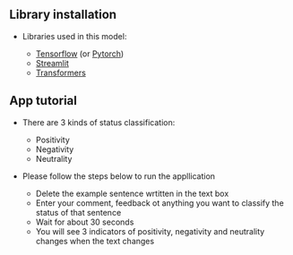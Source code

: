 ## Library installation

- Libraries used in this model:

	- [Tensorflow](https://www.tensorflow.org/install) (or [Pytorch](https://pytorch.org/))
	- [Streamlit](https://docs.streamlit.io/library/get-started/installation)
	- [Transformers](https://huggingface.co/docs/transformers/installation)


## App tutorial
- There are 3 kinds of status classification: 

	- Positivity
	- Negativity
	- Neutrality
	
- Please follow the steps below to run the appllication
	- Delete the example sentence wrtitten in the text box
	- Enter your comment, feedback ot anything you want to classify the status of that sentence
	- Wait for about 30 seconds
	- You will see 3 indicators of positivity, negativity and neutrality changes when the text changes
	
